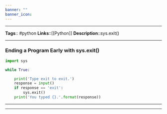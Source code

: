 ```yaml
---
banner: ""
banner_icon: 
---
```


---
**Tags**:: #python
**Links**::[[Python]]
**Description**::sys.exit()

---

### Ending a Program Early with sys.exit()


```python
import sys

while True:

    print('Type exit to exit.')
    response = input()
    if response == 'exit':
        sys.exit()
    print('You typed {}.'.format(response))
```
---
---
